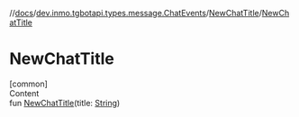 //[docs](../../../index.md)/[dev.inmo.tgbotapi.types.message.ChatEvents](../index.md)/[NewChatTitle](index.md)/[NewChatTitle](-new-chat-title.md)



# NewChatTitle  
[common]  
Content  
fun [NewChatTitle](-new-chat-title.md)(title: [String](https://kotlinlang.org/api/latest/jvm/stdlib/kotlin/-string/index.html))  



